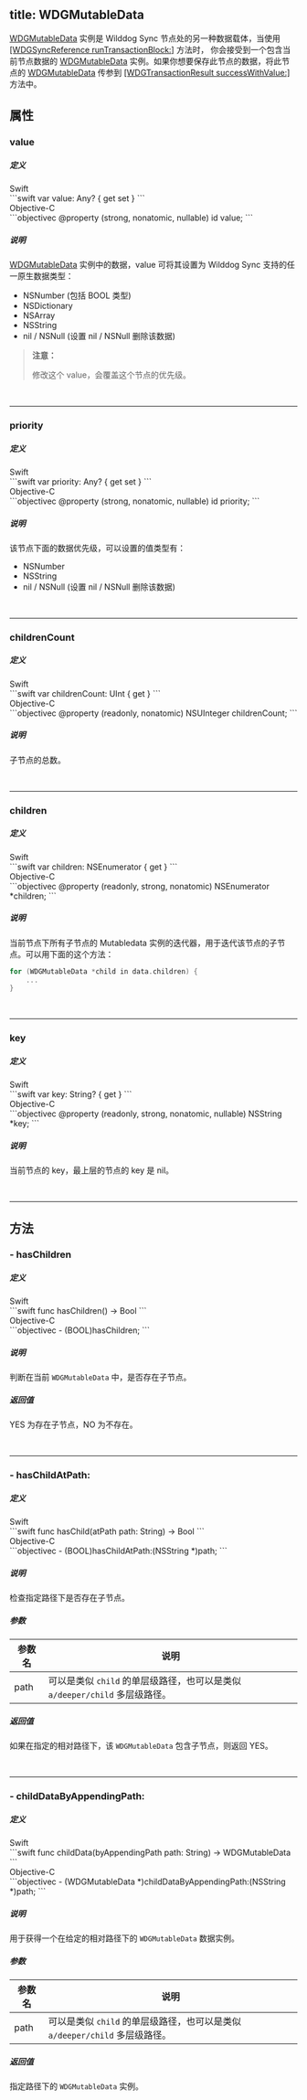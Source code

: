 title: WDGMutableData
---

[WDGMutableData](WDGMutableData.html) 实例是 Wilddog Sync 节点处的另一种数据载体，当使用 [[WDGSyncReference runTransactionBlock:]](WDGSyncReference.html#runTransactionBlock) 方法时，
你会接受到一个包含当前节点数据的 [WDGMutableData](WDGMutableData.html) 实例。如果你想要保存此节点的数据，将此节点的
[WDGMutableData](WDGMutableData.html) 传参到 [[WDGTransactionResult successWithValue:]](WDGTransactionResult.html#successWithValue) 方法中。


## 属性

### value

##### 定义

<div class="swift-lan">Swift</div>```swift
var value: Any? { get set }
```
<div class="objectivec-lan">Objective-C</div>```objectivec
@property (strong, nonatomic, nullable) id value;
```

##### 说明

[WDGMutableData](WDGMutableData.html) 实例中的数据，value 可将其设置为 Wilddog Sync 支持的任一原生数据类型：
- NSNumber (包括 BOOL 类型)
- NSDictionary
- NSArray
- NSString
- nil / NSNull (设置 nil / NSNull 删除该数据)
 
<blockquote class="warning">
<p><strong>注意：</strong></p>

修改这个 value，会覆盖这个节点的优先级。

</blockquote>

</br>

---

### priority

##### 定义

<div class="swift-lan">Swift</div>```swift
var priority: Any? { get set }
```
<div class="objectivec-lan">Objective-C</div>```objectivec
@property (strong, nonatomic, nullable) id priority;
```

##### 说明

该节点下面的数据优先级，可以设置的值类型有：
- NSNumber
- NSString
- nil / NSNull (设置 nil / NSNull 删除该数据)
 

</br>

---

### childrenCount

##### 定义

<div class="swift-lan">Swift</div>```swift
var childrenCount: UInt { get }
```
<div class="objectivec-lan">Objective-C</div>```objectivec
@property (readonly, nonatomic) NSUInteger childrenCount;
```

##### 说明

子节点的总数。

</br>

---

### children

##### 定义

<div class="swift-lan">Swift</div>```swift
var children: NSEnumerator { get }
```
<div class="objectivec-lan">Objective-C</div>```objectivec
@property (readonly, strong, nonatomic) NSEnumerator *children;
```

##### 说明

当前节点下所有子节点的 Mutabledata 实例的迭代器，用于迭代该节点的子节点。可以用下面的这个方法：
```objectivec
for (WDGMutableData *child in data.children) {
    ...
}
```

</br>

---

### key

##### 定义

<div class="swift-lan">Swift</div>```swift
var key: String? { get }
```
<div class="objectivec-lan">Objective-C</div>```objectivec
@property (readonly, strong, nonatomic, nullable) NSString *key;
```

##### 说明

当前节点的 key，最上层的节点的 key 是 nil。

</br>

---





## 方法

### - hasChildren

##### 定义

<div class="swift-lan">Swift</div>```swift
func hasChildren() -> Bool
```
<div class="objectivec-lan">Objective-C</div>```objectivec
- (BOOL)hasChildren;
```

##### 说明

判断在当前 `WDGMutableData` 中，是否存在子节点。
 



##### 返回值

YES 为存在子节点，NO 为不存在。

</br>

---

### - hasChildAtPath:

##### 定义

<div class="swift-lan">Swift</div>```swift
func hasChild(atPath path: String) -> Bool
```
<div class="objectivec-lan">Objective-C</div>```objectivec
- (BOOL)hasChildAtPath:(NSString *)path;
```

##### 说明

检查指定路径下是否存在子节点。
 


##### 参数

 参数名 | 说明 
---|---
path|可以是类似 `child` 的单层级路径，也可以是类似 `a/deeper/child` 多层级路径。




##### 返回值

如果在指定的相对路径下，该 `WDGMutableData` 包含子节点，则返回 YES。

</br>

---

### - childDataByAppendingPath:

##### 定义

<div class="swift-lan">Swift</div>```swift
func childData(byAppendingPath path: String) -> WDGMutableData
```
<div class="objectivec-lan">Objective-C</div>```objectivec
- (WDGMutableData *)childDataByAppendingPath:(NSString *)path;
```

##### 说明

用于获得一个在给定的相对路径下的 `WDGMutableData` 数据实例。
 


##### 参数

 参数名 | 说明 
---|---
path|可以是类似 `child` 的单层级路径，也可以是类似 `a/deeper/child` 多层级路径。




##### 返回值

指定路径下的 `WDGMutableData` 实例。




